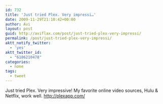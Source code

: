 ```yaml
---
id: 732
title: 'Just tried Plex. Very impressi…'
date: 2009-11-29T21:10:42+00:00
author: Avi
layout: post
guid: http://aviflax.com/post/just-tried-plex-very-impressi/
permalink: /post/just-tried-plex-very-impressi/
aktt_notify_twitter:
  - 'yes'
aktt_twitter_id:
  - "6186210478"
categories:
  - none
tags:
  - tweet
---
```

Just tried Plex. Very impressive! My favorite online video sources, Hulu & Netflix, work well. <a href="http://plexapp.com/" rel="nofollow">http://plexapp.com/</a>